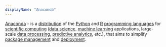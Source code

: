 ```yaml
---
displayName: "Anaconda"
---
```


[Anaconda](https://www.anaconda.com/) - is a [distribution](https://en.wikipedia.org/wiki/Software_distribution) of the [Python](<https://en.wikipedia.org/wiki/Python_(programming_language)>) and [R](<https://en.wikipedia.org/wiki/R_(programming_language)>) [programming languages](https://en.wikipedia.org/wiki/Programming_language) for [scientific computing](https://en.wikipedia.org/wiki/Scientific_computing) ([data science](https://en.wikipedia.org/wiki/Data_science), [machine learning](https://en.wikipedia.org/wiki/Machine_learning) applications, large-scale [data processing](https://en.wikipedia.org/wiki/Data_processing), [predictive analytics](https://en.wikipedia.org/wiki/Predictive_analytics), etc.), that aims to simplify [package management](https://en.wikipedia.org/wiki/Package_management) and [deployment](https://en.wikipedia.org/wiki/Deployment_environment).